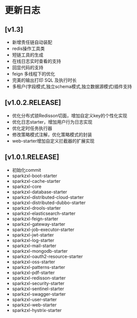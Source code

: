 # 更新日志

## [v1.3]

- 新增责任链自动装配
- redis操作工具类
- 短链工具的生成
- 在线日志实时查看的支持
- 回显代码的支持
- feign 多线程下的优化
- 完美的输出打印 SQL 及执行时长
- 多租户(字段模式,独立schema模式,独立数据源模式)插件支持

## [v1.0.2.RELEASE]

- 优化分布式锁Redisson切面，增加自定义key的个性化实现
- 优化日志starter，增加用户行为日志实现
- 优化定时任务执行器
- 修改策略模式注解，优化策略模式的封装
- web-starter增加自定义拦截器的扩展实现

## [v1.0.1.RELEASE]

- 初始化commit
- sparkzxl-boot-starter
- sparkzxl-cache-starter
- sparkzxl-core
- sparkzxl-database-starter
- sparkzxl-distributed-cloud-starter
- sparkzxl-distributed-dubbo-starter
- sparkzxl-drools-starter
- sparkzxl-elasticsearch-starter
- sparkzxl-feign-starter
- sparkzxl-gateway-starter
- sparkzxl-job-executor-starter
- sparkzxl-jwt-starter
- sparkzxl-log-starter
- sparkzxl-mail-starter
- sparkzxl-mongodb-starter
- sparkzxl-oauth2-resource-starter
- sparkzxl-oss-starter
- sparkzxl-patterns-starter
- sparkzxl-pdf-starter
- sparkzxl-redisson-starter
- sparkzxl-security-starter
- sparkzxl-sentinel-starter
- sparkzxl-swagger-starter
- sparkzxl-user-starter
- sparkzxl-web-starter
- sparkzxl-hystrix-starter
